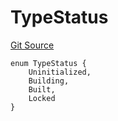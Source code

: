 # TypeStatus
[Git Source](https://github.com/metacontract/mc/blob/c3fc2b414d37afc92bb1cf2e606b4b2bede47403/resources/devkit/api-reference/types/TypeGuard.sol)


```solidity
enum TypeStatus {
    Uninitialized,
    Building,
    Built,
    Locked
}
```

